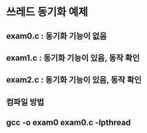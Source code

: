 # 쓰레드 동기화 예제

## exam0.c : 동기화 기능이 없음
## exam1.c : 동기화 기능이 있음, 동작 확인
## exam2.c : 동기화 기능이 있음, 동작 확인

## 컴파일 방법
## gcc -o exam0 exam0.c -lpthread

